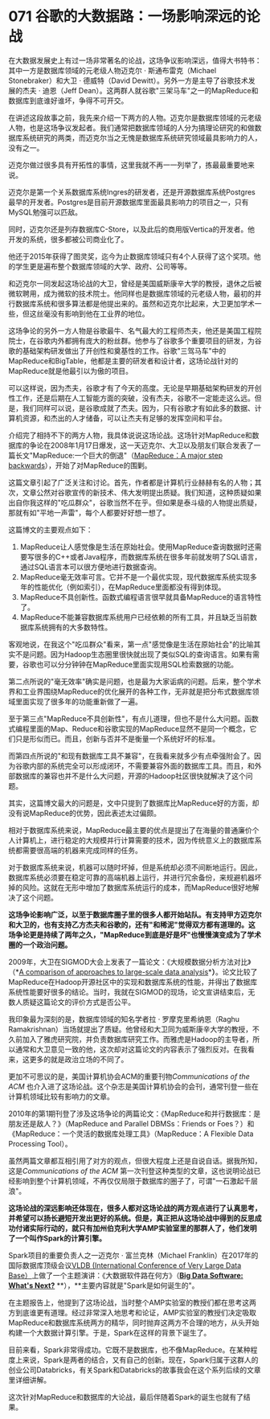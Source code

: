 # 071 谷歌的大数据路：一场影响深远的论战

在大数据发展史上有过一场非常著名的论战，这场争议影响深远，值得大书特书：其中一方是数据库领域的元老级人物迈克尔
· 斯通布雷克（Michael Stonebraker）和大卫 · 德威特（David
Dewitt）。另外一方是主导了谷歌技术发展的杰夫 · 迪恩（Jeff
Dean）。这两群人就谷歌"三架马车"之一的MapReduce和数据库到底谁好谁坏，争得不可开交。

在讲述这段故事之前，我先来介绍一下两方的人物。迈克尔是数据库领域的元老级人物，也是这场争议发起者。我们通常把数据库领域的人分为搞理论研究的和做数据库系统研究的两类，而迈克尔当之无愧是数据库系统研究领域最具影响力的人，没有之一。

迈克尔做过很多具有开拓性的事情，这里我就不再一一列举了，拣最最重要地来说。

迈克尔是第一个关系数据库系统Ingres的研发者，还是开源数据库系统Postgres最早的开发者。Postgres是目前开源数据库里面最具影响力的项目之一，只有MySQL勉强可以匹敌。

同时，迈克尔还是列存数据库C-Store，以及此后的商用版Vertica的开发者。他开发的系统，很多都被公司商业化了。

他还于2015年获得了图灵奖，迄今为止数据库领域只有4个人获得了这个奖项。他的学生更是遍布整个数据库领域的大学、政府、公司等等。

和迈克尔一同发起这场论战的大卫，曾经是美国威斯康辛大学的教授，退休之后被微软聘用，成为微软的技术院士。他同样也是数据库领域的元老级人物，最初的并行数据库系统和很多算法都是他提出来的。虽然和迈克尔比起来，大卫更加学术一些，但这丝毫没有影响到他在工业界的地位。

这场争论的另外一方人物是谷歌最牛、名气最大的工程师杰夫，他还是美国工程院院士，在谷歌内外都拥有庞大的粉丝群。他参与了谷歌多个重要项目的研发，为谷歌的基础架构研发做出了开创性和奠基性的工作。谷歌"三驾马车"中的MapReduce和BigTable，他都是主要的研发者和设计者，这场论战针对的MapReduce就是他最引以为傲的项目。

可以这样说，因为杰夫，谷歌才有了今天的高度。无论是早期基础架构研发的开创性工作，还是后期在人工智能方面的突破，没有杰夫，谷歌不一定能走这么远。但是，我们同样可以说，是谷歌成就了杰夫。因为，只有谷歌才有如此多的数据、计算机资源，和杰出的人才储备，可以让杰夫有足够的发挥空间和平台。

介绍完了相持不下的两方人物，我具体说说这场论战。这场针对MapReduce和数据库的争论在2008年1月17日爆发，这一天迈克尔、大卫以及朋友们联合发表了一篇长文"MapReduce:一个巨大的倒退"（[MapReduce：A
major step
backwards](https://homes.cs.washington.edu/~billhowe/mapreduce_a_major_step_backwards.html)），开始了对MapReduce的围剿。

这篇文章引起了广泛关注和讨论。首先，作者都是计算机行业赫赫有名的人物；其次，文章公然对谷歌宣传的新技术、伟大发明提出质疑。我们知道，这种质疑如果出自你我这样的"吃瓜群众"，谷歌当然不在乎。但如果是泰斗级的人物提出质疑，那就有如"平地一声雷"，每个人都要好好想一想了。

这篇博文的主要观点如下：

1.  MapReduce让人感觉像是生活在原始社会。使用MapReduce查询数据时还需要写很多的C++或者Java程序，而数据库系统在很多年前就发明了SQL语言，通过SQL语言本可以很方便地进行数据查询。
2.  MapReduce毫无效率可言。它并不是一个最优实现，现代数据库系统实现多年的性能优化（例如索引），在MapReduce里面都没有得到体现。
3.  MapReduce不具创新性。函数式编程语言很早就具备MapReduce的语言特性了。
4.  MapReduce不能兼容数据库系统用户已经依赖的所有工具，并且缺乏当前数据库系统拥有的大多数特性。

客观地说，在我这个"吃瓜群众"看来，第一点"感觉像是生活在原始社会"的比喻其实不是问题。因为Hadoop生态圈里很快就出现了类似SQL的查询语言。如果有需要，谷歌也可以分分钟钟在MapReduce里面实现用SQL检索数据的功能。

第二点所说的"毫无效率"确实是问题，也是最为大家诟病的问题。后来，整个学术界和工业界围绕MapReduce的优化展开的各种工作，无非就是把分布式数据库领域里面实现了很多年的功能重新做了一遍。

至于第三点"MapReduce不具创新性"，有点儿道理，但也不是什么大问题。函数式编程里面的Map、Reduce和谷歌实现的MapReduce显然不是同一个概念，它们只是形似而已。而且，创新与否并不是衡量一个系统好坏的标准。

而第四点所说的"和现有数据库工具不兼容"，在我看来就多少有点牵强附会了。因为谷歌内部的系统完全可以形成闭环，不需要兼容外面的数据库工具。而且，和外部数据库的兼容也并不是什么大问题，开源的Hadoop社区很快就解决了这个问题。

其实，这篇博文最大的问题是，文中只提到了数据库比MapReduce好的方面，却没有说MapReduce的优势，因此表述太过偏颇。

相对于数据库系统来说，MapReduce最主要的优点是提出了在海量的普通廉价个人计算机上，进行稳定的大规模并行计算需要的技术，因为传统意义上的数据库系统都需要很高端的机器来完成同样的任务。

对于数据库系统来说，机器可以随时坏掉，但是系统却必须不间断地运行。因此，数据库系统必须要在稳定可靠的高端机器上运行，并进行冗余备份，来规避机器坏掉的风险。这就在无形中增加了数据库系统运行的成本，而MapReduce很好地解决了这个问题。

**这场争论影响广泛，以至于数据库圈子里的很多人都开始站队。有支持甲方迈克尔和大卫的，也有支持乙方杰夫和谷歌的，还有"和稀泥"觉得双方都有道理的。这场争论更是持续了两年之久，"MapReduce到底是好是坏"也慢慢演变成为了学术圈的一个政治问题。**

2009年，大卫在SIGMOD大会上发表了一篇论文：《大规模数据分析方法对比》（\*[A
comparison of approaches to large-scale data
analysis](http://www.science.smith.edu/dftwiki/images/6/6a/ComparisonOfApproachesToLargeScaleDataAnalysis.pdf)\***）**。论文比较了MapReduce在Hadoop开源社区中的实现和数据库系统的性能，并得出了数据库系统性能要好很多的结论。当时，我就在SIGMOD的现场，论文宣讲结束后，无数人质疑这篇论文的评价方式是否公平。

我印象最为深刻的是，数据库领域的知名学者拉 · 罗摩克里希纳恩（Raghu
Ramakrishnan）当场就提出了质疑。他曾经和大卫同为威斯康辛大学的教授，不久前加入了雅虎研究院，并负责数据库研究工作。而雅虎是Hadoop的主导者，所以通常和大卫意见一致的他，这次却对这篇论文的内容表示了强烈反对。在我看来，这更多的就是政治立场的不同了。

更加不可思议的是，美国计算机协会ACM的重要刊物*Communications of the ACM*
也介入进了这场论战。这个杂志是美国计算机协会的会刊，通常刊登一些在计算机领域比较有影响力的文章。

2010年的第1期刊登了涉及这场争论的两篇论文：《MapReduce和并行数据库：是朋友还是敌人？》（MapReduce
and Parallel DBMSs：Friends or
Foes？）和《MapReduce：一个灵活的数据库处理工具》（MapReduce：A Flexible
Data Processing Tool）。

虽然两篇文章都互相引用了对方的观点，但很大程度上还是自说自话。据我所知，这是*Communications
of the ACM*
第一次刊登这种类型的文章，这也说明论战已经影响到整个计算机领域，不再仅仅局限于数据库的圈子了，可谓"一石激起千层浪"。

**这场论战的深远影响还体现在，很多人都对这场论战的两方观点进行了认真思考，并希望可以扬长避短开发出更好的系统。但是，真正把从这场论战中得到的反思成功付诸实际行动的，就只有加州伯克利大学AMP实验室里的那群人了，他们发明了一个叫作Spark的计算引擎。**

Spark项目的重要负责人之一迈克尔 · 富兰克林（Michael
Franklin）在2017年的国际数据库顶级会议[VLDB (International Conference of
Very Large Data
Base）](http://www.vldb.org/2017/keynotes.php)上做了一个主题演讲：《大数据软件路在何方》（**[Big
Data Software: What's
Next?](http://www.vldb.org/2017/download/2017-08-30-VLDB-Keynote_Michael_Franklin.pdf)**
**），**主要内容就是"Spark是如何诞生的"。

在主题报告上，他提到了这场论战，当时整个AMP实验室的教授们都在思考这两方到底谁更有道理。经过非常深入地思考和论证，AMP实验室的教授们决定吸取MapReduce和数据库系统两方的精华，同时抛弃这两方不合理的地方，从头开始构建一个大数据计算引擎。于是，Spark在这样的背景下诞生了。

目前来看，Spark非常得成功。它既不是数据库，也不像MapReduce。在某种程度上来说，Spark是两者的结合，又有自己的创新。现在，Spark归属于这群人的创业公司Databricks，有关Spark和Databricks的故事我会在这个系列后续的文章里详细讲解。

这次针对MapReduce和数据库的大论战，最后伴随着Spark的诞生也就有了结果。
